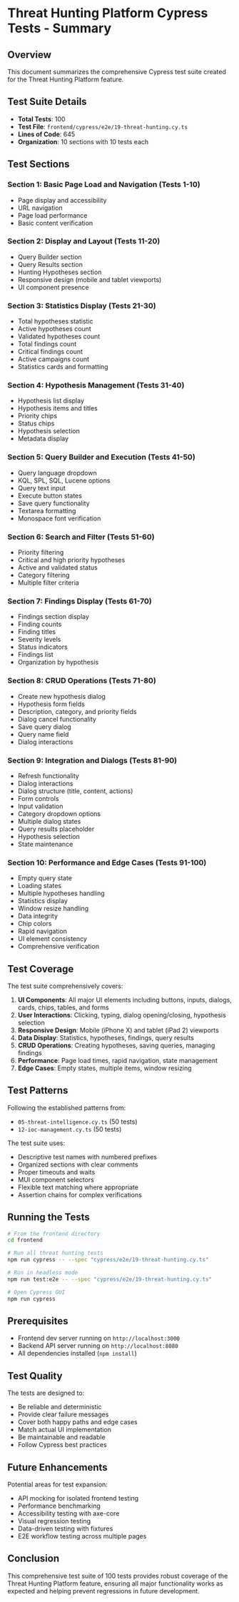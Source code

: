 # Threat Hunting Platform Cypress Tests - Summary

## Overview
This document summarizes the comprehensive Cypress test suite created for the Threat Hunting Platform feature.

## Test Suite Details

- **Total Tests**: 100
- **Test File**: `frontend/cypress/e2e/19-threat-hunting.cy.ts`
- **Lines of Code**: 645
- **Organization**: 10 sections with 10 tests each

## Test Sections

### Section 1: Basic Page Load and Navigation (Tests 1-10)
- Page display and accessibility
- URL navigation
- Page load performance
- Basic content verification

### Section 2: Display and Layout (Tests 11-20)
- Query Builder section
- Query Results section  
- Hunting Hypotheses section
- Responsive design (mobile and tablet viewports)
- UI component presence

### Section 3: Statistics Display (Tests 21-30)
- Total hypotheses statistic
- Active hypotheses count
- Validated hypotheses count
- Total findings count
- Critical findings count
- Active campaigns count
- Statistics cards and formatting

### Section 4: Hypothesis Management (Tests 31-40)
- Hypothesis list display
- Hypothesis items and titles
- Priority chips
- Status chips
- Hypothesis selection
- Metadata display

### Section 5: Query Builder and Execution (Tests 41-50)
- Query language dropdown
- KQL, SPL, SQL, Lucene options
- Query text input
- Execute button states
- Save query functionality
- Textarea formatting
- Monospace font verification

### Section 6: Search and Filter (Tests 51-60)
- Priority filtering
- Critical and high priority hypotheses
- Active and validated status
- Category filtering
- Multiple filter criteria

### Section 7: Findings Display (Tests 61-70)
- Findings section display
- Finding counts
- Finding titles
- Severity levels
- Status indicators
- Findings list
- Organization by hypothesis

### Section 8: CRUD Operations (Tests 71-80)
- Create new hypothesis dialog
- Hypothesis form fields
- Description, category, and priority fields
- Dialog cancel functionality
- Save query dialog
- Query name field
- Dialog interactions

### Section 9: Integration and Dialogs (Tests 81-90)
- Refresh functionality
- Dialog interactions
- Dialog structure (title, content, actions)
- Form controls
- Input validation
- Category dropdown options
- Multiple dialog states
- Query results placeholder
- Hypothesis selection
- State maintenance

### Section 10: Performance and Edge Cases (Tests 91-100)
- Empty query state
- Loading states
- Multiple hypotheses handling
- Statistics display
- Window resize handling
- Data integrity
- Chip colors
- Rapid navigation
- UI element consistency
- Comprehensive verification

## Test Coverage

The test suite comprehensively covers:

1. **UI Components**: All major UI elements including buttons, inputs, dialogs, cards, chips, tables, and forms
2. **User Interactions**: Clicking, typing, dialog opening/closing, hypothesis selection
3. **Responsive Design**: Mobile (iPhone X) and tablet (iPad 2) viewports
4. **Data Display**: Statistics, hypotheses, findings, query results
5. **CRUD Operations**: Creating hypotheses, saving queries, managing findings
6. **Performance**: Page load times, rapid navigation, state management
7. **Edge Cases**: Empty states, multiple items, window resizing

## Test Patterns

Following the established patterns from:
- `05-threat-intelligence.cy.ts` (50 tests)
- `12-ioc-management.cy.ts` (50 tests)

The test suite uses:
- Descriptive test names with numbered prefixes
- Organized sections with clear comments
- Proper timeouts and waits
- MUI component selectors
- Flexible text matching where appropriate
- Assertion chains for complex verifications

## Running the Tests

```bash
# From the frontend directory
cd frontend

# Run all threat hunting tests
npm run cypress -- --spec "cypress/e2e/19-threat-hunting.cy.ts"

# Run in headless mode
npm run test:e2e -- --spec "cypress/e2e/19-threat-hunting.cy.ts"

# Open Cypress GUI
npm run cypress
```

## Prerequisites

- Frontend dev server running on `http://localhost:3000`
- Backend API server running on `http://localhost:8080`
- All dependencies installed (`npm install`)

## Test Quality

The tests are designed to:
- Be reliable and deterministic
- Provide clear failure messages
- Cover both happy paths and edge cases
- Match actual UI implementation
- Be maintainable and readable
- Follow Cypress best practices

## Future Enhancements

Potential areas for test expansion:
- API mocking for isolated frontend testing
- Performance benchmarking
- Accessibility testing with axe-core
- Visual regression testing
- Data-driven testing with fixtures
- E2E workflow testing across multiple pages

## Conclusion

This comprehensive test suite of 100 tests provides robust coverage of the Threat Hunting Platform feature, ensuring all major functionality works as expected and helping prevent regressions in future development.

